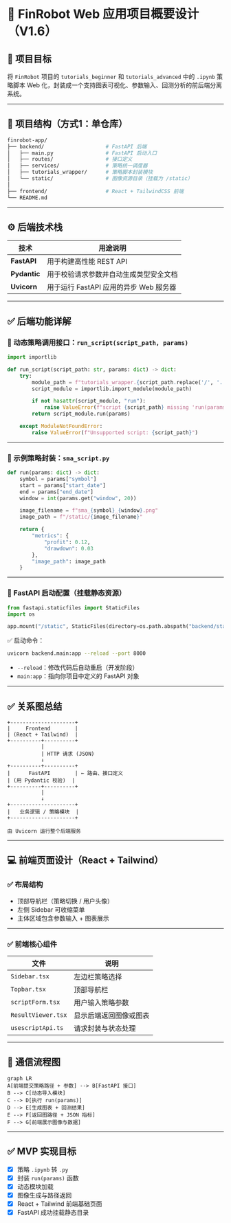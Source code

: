 # 🧠 FinRobot Web 应用项目概要设计（V1.6）

## 🎯 项目目标

将 `FinRobot` 项目的 `tutorials_beginner` 和 `tutorials_advanced` 中的 `.ipynb` 策略脚本 Web 化，封装成一个支持图表可视化、参数输入、回测分析的前后端分离系统。

---

## 🧱 项目结构（方式1：单仓库）

```bash
finrobot-app/
├── backend/                    # FastAPI 后端
│   ├── main.py                 # FastAPI 启动入口
│   ├── routes/                 # 接口定义
│   ├── services/               # 策略统一调度器
│   ├── tutorials_wrapper/      # 策略脚本封装模块
│   └── static/                 # 图像资源目录（挂载为 /static）
│
├── frontend/                   # React + TailwindCSS 前端
└── README.md
```

---

## ⚙️ 后端技术栈

| 技术           | 用途说明                       |
| ------------ | -------------------------- |
| **FastAPI**  | 用于构建高性能 REST API           |
| **Pydantic** | 用于校验请求参数并自动生成类型安全文档        |
| **Uvicorn**  | 用于运行 FastAPI 应用的异步 Web 服务器 |

---

## ✅ 后端功能详解

### 📌 动态策略调用接口：`run_script(script_path, params)`

```python
import importlib

def run_script(script_path: str, params: dict) -> dict:
    try:
        module_path = f"tutorials_wrapper.{script_path.replace('/', '.').replace('.py', '')}"
        script_module = importlib.import_module(module_path)

        if not hasattr(script_module, "run"):
            raise ValueError(f"script {script_path} missing 'run(params)'")
        return script_module.run(params)

    except ModuleNotFoundError:
        raise ValueError(f"Unsupported script: {script_path}")
```

---

### 📌 示例策略封装：`sma_script.py`

```python
def run(params: dict) -> dict:
    symbol = params["symbol"]
    start = params["start_date"]
    end = params["end_date"]
    window = int(params.get("window", 20))

    image_filename = f"sma_{symbol}_{window}.png"
    image_path = f"/static/{image_filename}"

    return {
        "metrics": {
            "profit": 0.12,
            "drawdown": 0.03
        },
        "image_path": image_path
    }
```

---

### 📌 FastAPI 启动配置（挂载静态资源）

```python
from fastapi.staticfiles import StaticFiles
import os

app.mount("/static", StaticFiles(directory=os.path.abspath("backend/static")), name="static")
```

✅ 启动命令：

```bash
uvicorn backend.main:app --reload --port 8000
```

* `--reload`：修改代码后自动重启（开发阶段）
* `main:app`：指向你项目中定义的 FastAPI 对象

---

## ✅ 关系图总结

```
+---------------------+
|     Frontend        |
| (React + Tailwind)  |
+----------+----------+
           |
           | HTTP 请求 (JSON)
           ↓
+----------+----------+
|      FastAPI        | ← 路由、接口定义
| (用 Pydantic 校验)  |
+----------+----------+
           |
           ↓
+---------------------+
|   业务逻辑 / 策略模块  |
+---------------------+

由 Uvicorn 运行整个后端服务
```

---

## 💻 前端页面设计（React + Tailwind）

### ✅ 布局结构

* 顶部导航栏（策略切换 / 用户头像）
* 左侧 Sidebar 可收缩菜单
* 主体区域包含参数输入 + 图表展示

---

### ✅ 前端核心组件

| 文件                  | 说明          |
| ------------------- | ----------- |
| `Sidebar.tsx`       | 左边栏策略选择     |
| `Topbar.tsx`        | 顶部导航栏       |
| `scriptForm.tsx`  | 用户输入策略参数    |
| `ResultViewer.tsx`   | 显示后端返回图像或图表 |
| `usescriptApi.ts` | 请求封装与状态处理   |

---

## 🔁 通信流程图

```mermaid
graph LR
A[前端提交策略路径 + 参数] --> B[FastAPI 接口]
B --> C[动态导入模块]
C --> D[执行 run(params)]
D --> E[生成图表 + 回测结果]
E --> F[返回图路径 + JSON 指标]
F --> G[前端展示图像与数据]
```

---

## ✅ MVP 实现目标

* [x] 策略 `.ipynb` 转 `.py`
* [x] 封装 `run(params)` 函数
* [x] 动态模块加载
* [x] 图像生成与路径返回
* [x] React + Tailwind 前端基础页面
* [x] FastAPI 成功挂载静态目录

